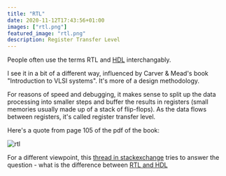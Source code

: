 ```yaml
---
title: "RTL"
date: 2020-11-12T17:43:56+01:00
images: ["rtl.png"]
featured_image: "rtl.png"
description: Register Transfer Level
---
```

People often use the terms RTL and [HDL](/terminology/hdl) interchangably.

I see it in a bit of a different way, influenced by Carver & Mead's book "Introduction to VLSI systems". It's more of a design methodology. 

For reasons of speed and debugging, it makes sense to split up the data processing into smaller steps and buffer the results in registers (small memories usually made up of a stack of flip-flops). As the data flows between registers, it's called register transfer level.

Here's a quote from page 105 of the pdf of the book:

![rtl](/rtl.png)

For a different viewpoint, this [thread in stackexchange](https://electronics.stackexchange.com/questions/69022/rtl-vs-hdl-whats-the-difference) tries to answer the question - what is the difference between [RTL and HDL](/terminology/hdl)
